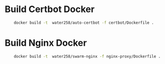 # Build Certbot Docker
```bash
    docker build -t  water258/auto-certbot -f certbot/Dockerfile .
```

# Build Nginx Docker
```bash
    docker build -t  water258/swarm-nginx -f nginx-proxy/Dockerfile .
```
